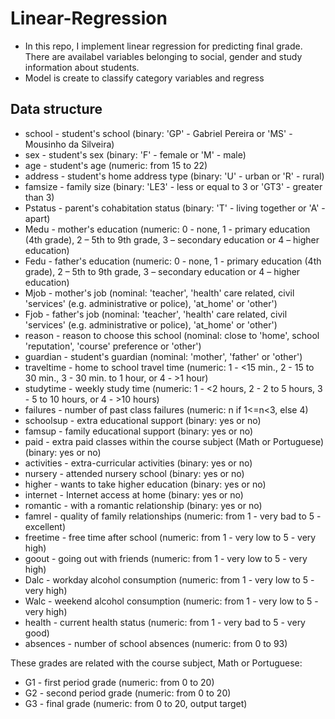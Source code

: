 # Linear-Regression
- In this repo, I implement linear regression for predicting final grade. There are availabel variables belonging to social, gender and study information about students. 
- Model is create to classify category variables and regress
## Data structure
- school - student's school (binary: 'GP' - Gabriel Pereira or 'MS' - Mousinho da Silveira)
- sex - student's sex (binary: 'F' - female or 'M' - male)
- age - student's age (numeric: from 15 to 22)
- address - student's home address type (binary: 'U' - urban or 'R' - rural)
- famsize - family size (binary: 'LE3' - less or equal to 3 or 'GT3' - greater than 3)
- Pstatus - parent's cohabitation status (binary: 'T' - living together or 'A' - apart)
- Medu - mother's education (numeric: 0 - none, 1 - primary education (4th grade), 2 – 5th to 9th grade, 3 – secondary education or 4 – higher education)
- Fedu - father's education (numeric: 0 - none, 1 - primary education (4th grade), 2 – 5th to 9th grade, 3 – secondary education or 4 – higher education)
- Mjob - mother's job (nominal: 'teacher', 'health' care related, civil 'services' (e.g. administrative or police), 'at_home' or 'other')
- Fjob - father's job (nominal: 'teacher', 'health' care related, civil 'services' (e.g. administrative or police), 'at_home' or 'other')
- reason - reason to choose this school (nominal: close to 'home', school 'reputation', 'course' preference or 'other')
- guardian - student's guardian (nominal: 'mother', 'father' or 'other')
- traveltime - home to school travel time (numeric: 1 - <15 min., 2 - 15 to 30 min., 3 - 30 min. to 1 hour, or 4 - >1 hour)
- studytime - weekly study time (numeric: 1 - <2 hours, 2 - 2 to 5 hours, 3 - 5 to 10 hours, or 4 - >10 hours)
- failures - number of past class failures (numeric: n if 1<=n<3, else 4)
- schoolsup - extra educational support (binary: yes or no)
- famsup - family educational support (binary: yes or no)
- paid - extra paid classes within the course subject (Math or Portuguese) (binary: yes or no)
- activities - extra-curricular activities (binary: yes or no)
- nursery - attended nursery school (binary: yes or no)
- higher - wants to take higher education (binary: yes or no)
- internet - Internet access at home (binary: yes or no)
- romantic - with a romantic relationship (binary: yes or no)
- famrel - quality of family relationships (numeric: from 1 - very bad to 5 - excellent)
- freetime - free time after school (numeric: from 1 - very low to 5 - very high)
- goout - going out with friends (numeric: from 1 - very low to 5 - very high)
- Dalc - workday alcohol consumption (numeric: from 1 - very low to 5 - very high)
- Walc - weekend alcohol consumption (numeric: from 1 - very low to 5 - very high)
- health - current health status (numeric: from 1 - very bad to 5 - very good)
- absences - number of school absences (numeric: from 0 to 93)

These grades are related with the course subject, Math or Portuguese:

- G1 - first period grade (numeric: from 0 to 20)
- G2 - second period grade (numeric: from 0 to 20)
- G3 - final grade (numeric: from 0 to 20, output target)
